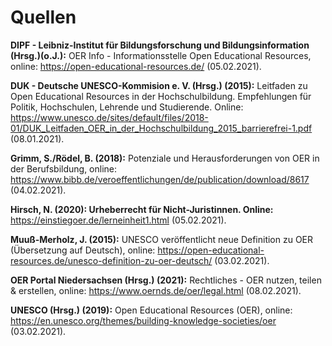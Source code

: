 # Quellen

	
<b>DIPF - Leibniz-Institut für Bildungsforschung und Bildungsinformation (Hrsg.)(o.J.):</b> OER Info - Informationsstelle Open Educational Resources, online: https://open-educational-resources.de/ (05.02.2021).

<b>DUK - Deutsche UNESCO-Kommision e. V. (Hrsg.) (2015):</b> Leitfaden zu Open Educational Resources in der Hochschulbildung. Empfehlungen für Politik, Hochschulen, Lehrende und Studierende. Online: https://www.unesco.de/sites/default/files/2018-01/DUK_Leitfaden_OER_in_der_Hochschulbildung_2015_barrierefrei-1.pdf (08.01.2021).

<b>Grimm, S./Rödel, B. (2018):</b> Potenziale und Herausforderungen von OER in der Berufsbildung, online: https://www.bibb.de/veroeffentlichungen/de/publication/download/8617 (04.02.2021).

<b>Hirsch, N. (2020): Urheberrecht für Nicht-Juristinnen. Online:</b> https://einstiegoer.de/lerneinheit1.html (05.02.2021).

<b>Muuß-Merholz, J. (2015):</b> UNESCO veröffentlicht neue Definition zu OER (Übersetzung auf Deutsch), online: https://open-educational-resources.de/unesco-definition-zu-oer-deutsch/ (03.02.2021).

<b>OER Portal Niedersachsen (Hrsg.) (2021):</b> Rechtliches - OER nutzen, teilen & erstellen, online: https://www.oernds.de/oer/legal.html (08.02.2021).

<b>UNESCO (Hrsg.) (2019):</b> Open Educational Resources (OER), online: https://en.unesco.org/themes/building-knowledge-societies/oer (03.02.2021).
